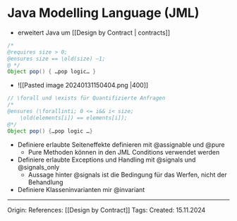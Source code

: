 # Java Modelling Language (JML)

- erweitert Java um [[Design by Contract | contracts]]
```java
/*
@requires size > 0; 
@ensures size == \old(size) –1; 
@ */ 
Object pop() { …pop logic… }
```
- ![[Pasted image 20240131150404.png |400]]
```java
// \forall und \exists für Quantifizierte Anfragen
/*
@ensures (\forallinti; 0 <= i&& i< size; 
	\old(elements[i]) == elements[i]); 
@*/ 
Object pop() {…pop logic …}
```
- Definiere erlaubte Seiteneffekte definieren mit @assignable und @pure
	- Pure Methoden können in den JML Conditions verwendet werden
- Definiere erlaubte Exceptions und Handling mit @signals und @signals_only
	- Aussage hinter @signals ist die Bedingung für das Werfen, nicht der Behandlung
- Definiere Klasseninvarianten mir @invariant

---

Origin: 
References: [[Design by Contract]]
Tags: 
Created: 15.11.2024

